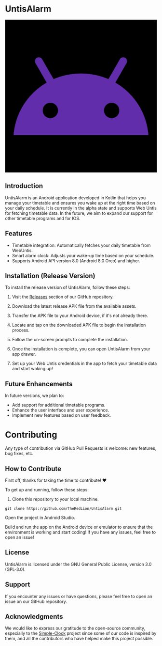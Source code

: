 # UntisAlarm

![Project Logo](app/src/main/ic_launcher-playstore.png)

## Introduction

UntisAlarm is an Android application developed in Kotlin that helps you manage your timetable and ensures you wake up at the right time based on your daily schedule. It is currently in the alpha state and supports Web Untis for fetching timetable data. In the future, we aim to expand our support for other timetable programs and for IOS.

## Features

- Timetable integration: Automatically fetches your daily timetable from WebUntis.
- Smart alarm clock: Adjusts your wake-up time based on your schedule.
- Supports Android API version 8.0 (Android 8.0 Oreo) and higher.

## Installation (Release Version)

To install the release version of UntisAlarm, follow these steps:

1. Visit the [Releases](https://github.com/TheRedLion/UntisAlarm/releases) section of our GitHub repository.

2. Download the latest release APK file from the available assets.

3. Transfer the APK file to your Android device, if it's not already there.

4. Locate and tap on the downloaded APK file to begin the installation process.

5. Follow the on-screen prompts to complete the installation.

6. Once the installation is complete, you can open UntisAlarm from your app drawer.

7. Set up your Web Untis credentials in the app to fetch your timetable data and start waking up!

## Future Enhancements
In future versions, we plan to:

- Add support for additional timetable programs.
- Enhance the user interface and user experience.
- Implement new features based on user feedback.

# Contributing
 
Any type of contribution via GitHub Pull Requests is welcome: new features, bug fixes, etc.

## How to Contribute

First off, thanks for taking the time to contribute! ❤️

To get up and running, follow these steps:

1. Clone this repository to your local machine.

```shell
git clone https://github.com/TheRedLion/UntisAlarm.git
```
Open the project in Android Studio.

Build and run the app on the Android device or emulator to ensure that the environment is working and start coding!
If you have any issues, feel free to open an issue!

## License
UntisAlarm is licensed under the GNU General Public License, version 3.0 (GPL-3.0).

## Support
If you encounter any issues or have questions, please feel free to open an issue on our GitHub repository.

## Acknowledgments
We would like to express our gratitude to the open-source community, especially to the [Simple-Clock](https://github.com/SimpleMobileTools/Simple-Clock) project since some of our code is inspired by them, and all the contributors who have helped make this project possible.
